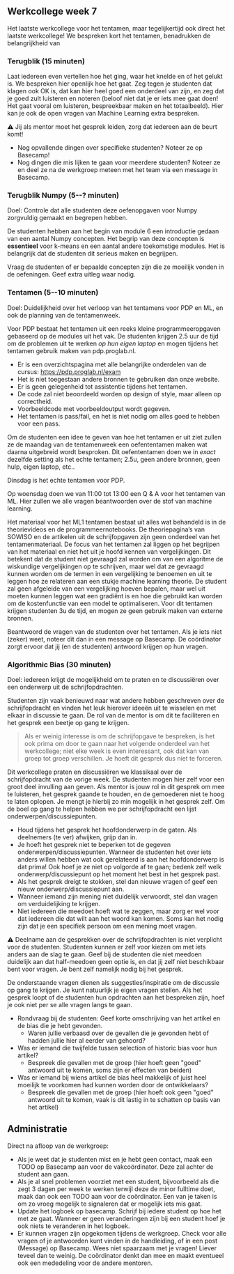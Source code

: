 ## Werkcollege week 7

Het laatste werkcollege voor het tentamen, maar tegelijkertijd ook direct het laatste werkcollege! We bespreken kort het tentamen, benadrukken de belangrijkheid van

### Terugblik (15 minuten)

Laat iedereen even vertellen hoe het ging, waar het knelde en of het gelukt is. We bespreken hier openlijk hoe het gaat. Zeg tegen je studenten dat klagen ook OK is, dat kan hier heel goed een onderdeel van zijn, en zeg dat je goed zult luisteren en noteren (beloof niet dat je er iets mee gaat doen! Het gaat vooral om luisteren, bespreekbaar maken en het totaalbeeld). Hier kan je ook de open vragen van Machine Learning extra bespreken.

⚠️ Jij als mentor moet het gesprek leiden, zorg dat iedereen aan de beurt komt!

- Nog opvallende dingen over specifieke studenten? Noteer ze op Basecamp!
- Nog dingen die mis lijken te gaan voor meerdere studenten? Noteer ze en deel ze na de werkgroep meteen met het team via een message in Basecamp.

### Terugblik Numpy (5--? minuten)

Doel: Controle dat alle studenten deze oefenopgaven voor Numpy zorgvuldig gemaakt en begrepen hebben.

De studenten hebben aan het begin van module 6 een introductie gedaan van een aantal Numpy concepten. Het begrip van deze concepten is **essentieel** voor k-means en een aantal andere toekomstige modules. Het is belangrijk dat de studenten dit serieus maken en begrijpen.

Vraag de studenten of er bepaalde concepten zijn die ze moeilijk vonden in de oefeningen. Geef extra uitleg waar nodig.

### Tentamen (5--10 minuten)

Doel: Duidelijkheid over het verloop van het tentamens voor PDP en ML, en ook de planning van de tentamenweek.

Voor PDP bestaat het tentamen uit een reeks kleine programmeeropgaven gebaseerd op de modules uit het vak. De studenten krijgen 2.5 uur de tijd om de problemen uit te werken _op hun eigen laptop_ en mogen tijdens het tentamen gebruik maken van pdp.proglab.nl.

- Er is een overzichtspagina met alle belangrijke onderdelen van de cursus: <https://pdp.proglab.nl/exam>
- Het is niet toegestaan andere bronnen te gebruiken dan onze website.
- Er is geen gelegenheid tot assistentie tijdens het tentamen.
- De code zal niet beoordeeld worden op design of style, maar alleen op correctheid.
- Voorbeeldcode met voorbeeldoutput wordt gegeven.
- Het tentamen is pass/fail, en het is niet nodig om alles goed te hebben voor een pass.

Om de studenten een idee te geven van hoe het tentamen er uit ziet zullen ze de maandag van de tentamenweek een oefententamen maken wat daarna uitgebreid wordt besproken. Dit oefententamen doen we in _exact_ dezelfde setting als het echte tentamen; 2.5u, geen andere bronnen, geen hulp, eigen laptop, etc..

Dinsdag is het echte tentamen voor PDP.

Op woensdag doen we van 11:00 tot 13:00 een Q & A voor het tentamen van ML. Hier zullen we alle vragen beantwoorden over de stof van machine learning.

Het materiaal voor het ML1 tentamen bestaat uit alles wat behandeld is in de theorievideos en de programmeernotebooks. De theoriepagina’s van SOWISO en de artikelen uit de schrijfopgaven zijn geen onderdeel van het tentamenmateriaal. De focus van het tentamen zal liggen op het begrijpen van het materiaal en niet het uit je hoofd kennen van vergelijkingen. Dit betekent dat de student niet gevraagd zal worden om van een algoritme de wiskundige vergelijkingen op te schrijven, maar wel dat ze gevraagd kunnen worden om de termen in een vergelijking te benoemen en uit te leggen hoe ze relateren aan een stukje machine learning theorie. De student zal geen afgeleide van een vergelijking hoeven bepalen, maar wel uit moeten kunnen leggen wat een gradiënt is en hoe die gebruikt kan worden om de kostenfunctie van een model te optimaliseren. Voor dit tentamen krijgen studenten 3u de tijd, en mogen ze geen gebruik maken van externe bronnen.

Beantwoord de vragen van de studenten over het tentamen. Als je iets niet (zeker) weet, noteer dit dan in een message op Basecamp. De coördinator zorgt ervoor dat jij (en de studenten) antwoord krijgen op hun vragen.

<!-- TODO even bespreken met Tim of we dit zo willen doen. -->

### Algorithmic Bias (30 minuten)

Doel: iedereen krijgt de mogelijkheid om te praten en te discussiëren over een onderwerp uit de schrijfopdrachten.

Studenten zijn vaak benieuwd naar wat andere hebben geschreven over de schrijfopdracht en vinden het leuk hierover ideeën uit te wisselen en met elkaar in discussie te gaan. De rol van de mentor is om dit te faciliteren en het gesprek een beetje op gang te krijgen.

> Als er weinig interesse is om de schrijfopgave te bespreken, is het ook prima om door te gaan naar het volgende onderdeel van het werkcollege; niet elke week is even interessant, ook dat kan van groep tot groep verschillen. Je hoeft dit gesprek dus niet te forceren.

Dit werkcollege praten en discussiëren we klassikaal over de schrijfopdracht van de vorige week. De studenten mogen hier zelf voor een groot deel invulling aan geven. Als mentor is jouw rol in dit gesprek om mee te luisteren, het gesprek gaande te houden, en de gemoederen niet te hoog te laten oplopen. Je mengt je hierbij zo min mogelijk in het gesprek zelf. Om de boel op gang te helpen hebben we per schrijfopdracht een lijst onderwerpen/discussiepunten.

- Houd tijdens het gesprek het hoofdonderwerp in de gaten. Als deelnemers (te ver) afwijken, grijp dan in.
- Je hoeft het gesprek niet te beperken tot de gegeven onderwerpen/discussiepunten. Wanneer de studenten het over iets anders willen hebben wat ook gerelateerd is aan het hoofdonderwerp is dat prima! Ook hoef je ze niet op volgorde af te gaan; bedenk zelf welk onderwerp/discussiepunt op het moment het best in het gesprek past.
- Als het gesprek dreigt te stokken, stel dan nieuwe vragen of geef een nieuw onderwerp/discussiepunt aan.
- Wanneer iemand zijn mening niet duidelijk verwoordt, stel dan vragen om verduidelijking te krijgen.
- Niet iedereen die meedoet hoeft wat te zeggen, maar zorg er wel voor dat iedereen die dat wilt aan het woord kan komen. Soms kan het nodig zijn dat je een specifiek persoon om een mening moet vragen.

⚠️ Deelname aan de gesprekken over de schrijfopdrachten is niet verplicht voor de studenten. Studenten kunnen er zelf voor kiezen om met iets anders aan de slag te gaan. Geef bij de studenten die niet meedoen duidelijk aan dat half-meedoen geen optie is, en dat jij zelf niet beschikbaar bent voor vragen. Je bent zelf namelijk nodig bij het gesprek.

De onderstaande vragen dienen als suggesties/inspiratie om de discussie op gang te krijgen. Je kunt natuurlijk je eigen vragen stellen. Als het gesprek loopt of de studenten hun opdrachten aan het bespreken zijn, hoef je ook niet per se alle vragen langs te gaan.

- Rondvraag bij de studenten: Geef korte omschrijving van het artikel en de bias die je hebt gevonden.
    - Waren jullie verbaasd over de gevallen die je gevonden hebt of hadden jullie hier al eerder van gehoord?
- Was er iemand die twijfelde tussen selection of historic bias voor hun artikel?
    - Bespreek die gevallen met de groep (hier hoeft geen "goed" antwoord uit te komen, soms zijn er effecten van beiden)
- Was er iemand bij wiens artikel de bias heel makkelijk of juist heel moeilijk te voorkomen had kunnen worden door de ontwikkelaars?
    - Bespreek die gevallen met de groep (hier hoeft ook geen "goed" antwoord uit te komen, vaak is dit lastig in te schatten op basis van het artikel)

## Administratie

Direct na afloop van de werkgroep:

- Als je weet dat je studenten mist en je hebt geen contact, maak een TODO op Basecamp aan voor de vakcoördinator. Deze zal achter de student aan gaan.
- Als je al snel problemen voorziet met een student, bijvoorbeeld als die zegt 3 dagen per week te werken terwijl deze de minor fulltime doet, maak dan ook een TODO aan voor de coördinator. Een van je taken is om zo vroeg mogelijk te signaleren dat er mogelijk iets mis gaat.
- Update het logboek op basecamp. Schrijf bij iedere student op hoe het met ze gaat. Wanneer er geen veranderingen zijn bij een student hoef je ook niets te veranderen in het logboek.
- Er kunnen vragen zijn opgekomen tijdens de werkgroep. Check voor alle vragen of je antwoorden kunt vinden in de handleiding, of in een post (Message) op Basecamp. Wees niet spaarzaam met je vragen! Liever teveel dan te weinig. De coördinator denkt dan mee en maakt eventueel ook een mededeling voor de andere mentoren.
